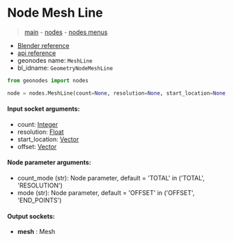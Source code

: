 # Node Mesh Line

> [main](../structure.md) - [nodes](nodes.md) - [nodes menus](nodes_menus.md)

- [Blender reference](https://docs.blender.org/manual/en/latest/modeling/geometry_nodes/mesh_primitives/mesh_line.html)
- [api reference](https://docs.blender.org/api/current/bpy.types.GeometryNodeMeshLine.html)
- geonodes name: `MeshLine`
- bl_idname: `GeometryNodeMeshLine`

```python
from geonodes import nodes

node = nodes.MeshLine(count=None, resolution=None, start_location=None, offset=None, count_mode='TOTAL', mode='OFFSET')
```

#### Input socket arguments:

- count: [Integer](Integer.md)
- resolution: [Float](Float.md)
- start_location: [Vector](Vector.md)
- offset: [Vector](Vector.md)

#### Node parameter arguments:

- count_mode (str): Node parameter, default = 'TOTAL' in ('TOTAL', 'RESOLUTION')
- mode (str): Node parameter, default = 'OFFSET' in ('OFFSET', 'END_POINTS')

#### Output sockets:

- **mesh** : Mesh

